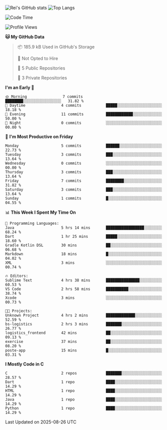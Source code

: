 ![Rei's GitHub stats](https://github-readme-stats.vercel.app/api?username=rei-doda&show_icons=true&theme=transparent)
![Top Langs](https://github-readme-stats.vercel.app/api/top-langs/?username=rei-doda&theme=transparent&layout=compact)

<!--START_SECTION:waka-->
![Code Time](http://img.shields.io/badge/Code%20Time-56%20hrs%2011%20mins-blue)

![Profile Views](http://img.shields.io/badge/Profile%20Views-42-blue)

**🐱 My GitHub Data** 

> 📦 185.9 kB Used in GitHub's Storage 
 > 
> 🚫 Not Opted to Hire
 > 
> 📜 5 Public Repositories 
 > 
> 🔑 3 Private Repositories 
 > 
**I'm an Early 🐤** 

```text
🌞 Morning                7 commits           ████████░░░░░░░░░░░░░░░░░   31.82 % 
🌆 Daytime                4 commits           █████░░░░░░░░░░░░░░░░░░░░   18.18 % 
🌃 Evening                11 commits          ████████████░░░░░░░░░░░░░   50.00 % 
🌙 Night                  0 commits           ░░░░░░░░░░░░░░░░░░░░░░░░░   00.00 % 
```
📅 **I'm Most Productive on Friday** 

```text
Monday                   5 commits           ██████░░░░░░░░░░░░░░░░░░░   22.73 % 
Tuesday                  3 commits           ███░░░░░░░░░░░░░░░░░░░░░░   13.64 % 
Wednesday                0 commits           ░░░░░░░░░░░░░░░░░░░░░░░░░   00.00 % 
Thursday                 3 commits           ███░░░░░░░░░░░░░░░░░░░░░░   13.64 % 
Friday                   7 commits           ████████░░░░░░░░░░░░░░░░░   31.82 % 
Saturday                 3 commits           ███░░░░░░░░░░░░░░░░░░░░░░   13.64 % 
Sunday                   1 commits           █░░░░░░░░░░░░░░░░░░░░░░░░   04.55 % 
```


📊 **This Week I Spent My Time On** 

```text
💬 Programming Languages: 
Java                     5 hrs 14 mins       █████████████████░░░░░░░░   68.24 % 
Dart                     1 hr 25 mins        █████░░░░░░░░░░░░░░░░░░░░   18.60 % 
Gradle Kotlin DSL        30 mins             ██░░░░░░░░░░░░░░░░░░░░░░░   06.68 % 
Markdown                 18 mins             █░░░░░░░░░░░░░░░░░░░░░░░░   04.02 % 
XML                      3 mins              ░░░░░░░░░░░░░░░░░░░░░░░░░   00.74 % 

🔥 Editors: 
Sublime Text             4 hrs 38 mins       ███████████████░░░░░░░░░░   60.53 % 
VS Code                  2 hrs 58 mins       ██████████░░░░░░░░░░░░░░░   38.74 % 
Xcode                    3 mins              ░░░░░░░░░░░░░░░░░░░░░░░░░   00.73 % 

🐱‍💻 Projects: 
Unknown Project          4 hrs 2 mins        █████████████░░░░░░░░░░░░   52.59 % 
bs-logistics             2 hrs 3 mins        ███████░░░░░░░░░░░░░░░░░░   26.77 % 
logistics_frontend       42 mins             ██░░░░░░░░░░░░░░░░░░░░░░░   09.13 % 
exercise                 37 mins             ██░░░░░░░░░░░░░░░░░░░░░░░   08.20 % 
poste-app                15 mins             █░░░░░░░░░░░░░░░░░░░░░░░░   03.31 % 
```

**I Mostly Code in C** 

```text
C                        2 repos             ███████░░░░░░░░░░░░░░░░░░   28.57 % 
Dart                     1 repo              ████░░░░░░░░░░░░░░░░░░░░░   14.29 % 
HTML                     1 repo              ████░░░░░░░░░░░░░░░░░░░░░   14.29 % 
Java                     1 repo              ████░░░░░░░░░░░░░░░░░░░░░   14.29 % 
Python                   1 repo              ████░░░░░░░░░░░░░░░░░░░░░   14.29 % 
```




 Last Updated on 2025-08-26 UTC
<!--END_SECTION:waka-->